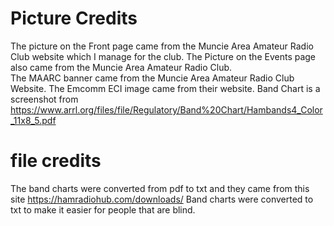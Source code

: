 
# Picture Credits 
The picture on the Front page came from the Muncie Area Amateur Radio Club website which I manage for the club.
The Picture on the Events page also came from the Muncie Area Amateur Radio Club.  
The MAARC banner came from the Muncie Area Amateur Radio Club Website. 
The Emcomm ECI image came from their website. 
Band Chart is a screenshot from https://www.arrl.org/files/file/Regulatory/Band%20Chart/Hambands4_Color_11x8_5.pdf

# file credits 
  The band charts were converted from pdf to txt and they came from this site https://hamradiohub.com/downloads/
  Band charts were converted to txt to make it easier for people that are blind. 
